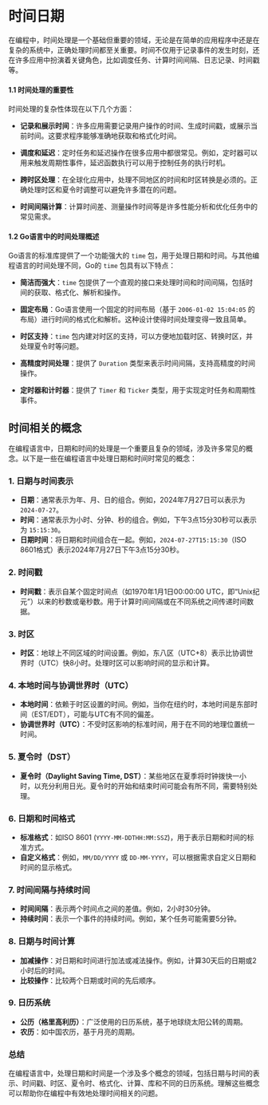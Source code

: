 # 时间日期

在编程中，时间处理是一个基础但重要的领域，无论是在简单的应用程序中还是在复杂的系统中，正确处理时间都至关重要。时间不仅用于记录事件的发生时刻，还在许多应用中扮演着关键角色，比如调度任务、计算时间间隔、日志记录、时间戳等。

#### 1.1 时间处理的重要性

时间处理的复杂性体现在以下几个方面：

- **记录和展示时间**：许多应用需要记录用户操作的时间、生成时间戳，或展示当前时间。这要求程序能够准确地获取和格式化时间。
    
- **调度和延迟**：定时任务和延迟操作在很多应用中都很常见。例如，定时器可以用来触发周期性事件，延迟函数执行可以用于控制任务的执行时机。
    
- **跨时区处理**：在全球化应用中，处理不同地区的时间和时区转换是必须的。正确处理时区和夏令时调整可以避免许多潜在的问题。
    
- **时间间隔计算**：计算时间差、测量操作时间等是许多性能分析和优化任务中的常见需求。
    

#### 1.2 Go语言中的时间处理概述

Go语言的标准库提供了一个功能强大的 `time` 包，用于处理日期和时间。与其他编程语言的时间处理不同，Go的 `time` 包具有以下特点：

- **简洁而强大**：`time` 包提供了一个直观的接口来处理时间和时间间隔，包括时间的获取、格式化、解析和操作。
    
- **固定布局**：Go语言使用一个固定的时间布局（基于 `2006-01-02 15:04:05` 的布局）进行时间的格式化和解析。这种设计使得时间处理变得一致且简单。
    
- **时区支持**：`time` 包内建对时区的支持，可以方便地加载时区、转换时区，并处理夏令时等问题。
    
- **高精度时间处理**：提供了 `Duration` 类型来表示时间间隔，支持高精度的时间操作。
    
- **定时器和计时器**：提供了 `Timer` 和 `Ticker` 类型，用于实现定时任务和周期性事件。

## 时间相关的概念

在编程语言中，日期和时间的处理是一个重要且复杂的领域，涉及许多常见的概念。以下是一些在编程语言中处理日期和时间时常见的概念：

### 1. **日期与时间表示**

- **日期**：通常表示为年、月、日的组合。例如，2024年7月27日可以表示为 `2024-07-27`。
- **时间**：通常表示为小时、分钟、秒的组合。例如，下午3点15分30秒可以表示为 `15:15:30`。
- **日期时间**：将日期和时间组合在一起。例如，`2024-07-27T15:15:30`（ISO 8601格式）表示2024年7月27日下午3点15分30秒。

### 2. **时间戳**

- **时间戳**：表示自某个固定时间点（如1970年1月1日00:00:00 UTC，即“Unix纪元”）以来的秒数或毫秒数。用于计算时间间隔或在不同系统之间传递时间数据。

### 3. **时区**

- **时区**：地球上不同区域的时间设置。例如，东八区（UTC+8）表示比协调世界时（UTC）快8小时。处理时区可以影响时间的显示和计算。

### 4. **本地时间与协调世界时（UTC）**

- **本地时间**：依赖于时区设置的时间。例如，当你在纽约时，本地时间是东部时间（EST/EDT），可能与UTC有不同的偏差。
- **协调世界时（UTC）**：不受时区影响的标准时间，用于在不同的地理位置统一时间。

### 5. **夏令时（DST）**

- **夏令时（Daylight Saving Time, DST）**：某些地区在夏季将时钟拨快一小时，以充分利用日光。夏令时的开始和结束时间可能会有所不同，需要特别处理。

### 6. **日期和时间格式**

- **标准格式**：如ISO 8601 (`YYYY-MM-DDTHH:MM:SSZ`)，用于表示日期和时间的标准方式。
- **自定义格式**：例如，`MM/DD/YYYY` 或 `DD-MM-YYYY`，可以根据需求自定义日期和时间的显示格式。

### 7. **时间间隔与持续时间**

- **时间间隔**：表示两个时间点之间的差值。例如，2小时30分钟。
- **持续时间**：表示一个事件的持续时间。例如，某个任务可能需要5分钟。

### 8. **日期与时间计算**

- **加减操作**：对日期和时间进行加法或减法操作。例如，计算30天后的日期或2小时后的时间。
- **比较操作**：比较两个日期或时间的先后顺序。

### 9. **日历系统**

- **公历（格里高利历）**：广泛使用的日历系统，基于地球绕太阳公转的周期。
- **农历**：如中国农历，基于月亮的周期。


### 总结
在编程语言中，处理日期和时间是一个涉及多个概念的领域，包括日期与时间的表示、时间戳、时区、夏令时、格式化、计算、库和不同的日历系统。理解这些概念可以帮助你在编程中有效地处理时间相关的问题。